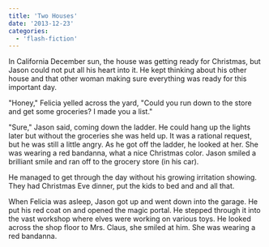 ```yaml
---
title: 'Two Houses'
date: '2013-12-23'
categories:
  - 'flash-fiction'
---
```


In California December sun, the house was getting ready for Christmas, but Jason
could not put all his heart into it. He kept thinking about his other house and
that other woman making sure everything was ready for this important day.

<!-- truncate -->


"Honey," Felicia yelled across the yard, "Could you run down to the store and
get some groceries? I made you a list."

"Sure," Jason said, coming down the ladder. He could hang up the lights later
but without the groceries she was held up. It was a rational request, but he was
still a little angry. As he got off the ladder, he looked at her. She was
wearing a red bandanna, what a nice Christmas color. Jason smiled a brilliant
smile and ran off to the grocery store (in his car).

He managed to get through the day without his growing irritation showing. They
had Christmas Eve dinner, put the kids to bed and and all that.

When Felicia was asleep, Jason got up and went down into the garage. He put his
red coat on and opened the magic portal. He stepped through it into the vast
workshop where elves were working on various toys. He looked across the shop
floor to Mrs. Claus, she smiled at him. She was wearing a red bandanna.

